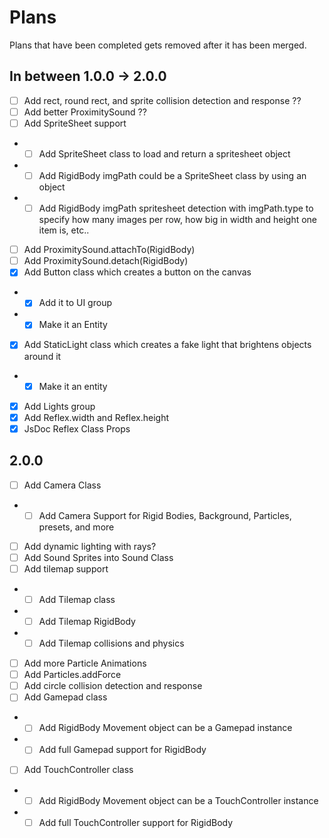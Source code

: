 # Plans

Plans that have been completed gets removed after it has been merged.

## In between 1.0.0 -> 2.0.0

- [ ] Add rect, round rect, and sprite collision detection and response ??
- [ ] Add better ProximitySound ??
- [ ] Add SpriteSheet support
- - [ ] Add SpriteSheet class to load and return a spritesheet object
- - [ ] Add RigidBody imgPath could be a SpriteSheet class by using an object
- - [ ] Add RigidBody imgPath spritesheet detection with imgPath.type to specify how many images per row, how big in width and height one item is, etc..
- [ ] Add ProximitySound.attachTo(RigidBody)
- [ ] Add ProximitySound.detach(RigidBody)
- [x] Add Button class which creates a button on the canvas
- - [x] Add it to UI group
- - [x] Make it an Entity
- [x] Add StaticLight class which creates a fake light that brightens objects around it
- - [x] Make it an entity  
- [x] Add Lights group
- [x] Add Reflex.width and Reflex.height
- [x] JsDoc Reflex Class Props

## 2.0.0

- [ ] Add Camera Class
- - [ ] Add Camera Support for Rigid Bodies, Background, Particles, presets, and more
- [ ] Add dynamic lighting with rays?
- [ ] Add Sound Sprites into Sound Class
- [ ] Add tilemap support
- - [ ] Add Tilemap class
- - [ ] Add Tilemap RigidBody
- - [ ] Add Tilemap collisions and physics
- [ ] Add more Particle Animations
- [ ] Add Particles.addForce
- [ ] Add circle collision detection and response
- [ ] Add Gamepad class
- - [ ] Add RigidBody Movement object can be a Gamepad instance
- - [ ] Add full Gamepad support for RigidBody
- [ ] Add TouchController class
- - [ ] Add RigidBody Movement object can be a TouchController instance
- - [ ] Add full TouchController support for RigidBody
